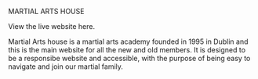 MARTIAL ARTS HOUSE

View the live website here.

Martial Arts house is a martial arts academy founded in 1995 in Dublin and this is the main website for all the new and old members. It is designed to be a responsibe website and accessible, with the purpose of being easy to navigate and join our martial family.